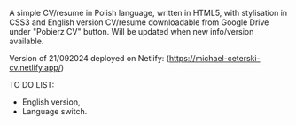 A simple CV/resume in Polish language, written in HTML5, with stylisation in CSS3 and English version CV/resume downloadable from Google Drive under "Pobierz CV" button.
Will be updated when new info/version available.

Version of 21/092024 deployed on Netlify: (https://michael-ceterski-cv.netlify.app/)

TO DO LIST:
- English version,
- Language switch.
